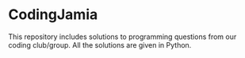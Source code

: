# CodingJamia


This repository includes solutions to programming questions from our coding club/group.
All the solutions are given in Python.
